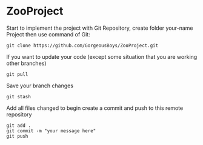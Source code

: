 # ZooProject

Start to implement the project with Git Repository, create folder your-name Project then use command of Git:

```
git clone https://github.com/GorgeousBoys/ZooProject.git
```

If you want to update your code (except some situation that you are working other branches)
```
git pull
```

Save your branch changes
```
git stash
```

Add all files changed to begin create a commit and push to this remote repository
```
git add .
git commit -m "your message here"
git push
```
